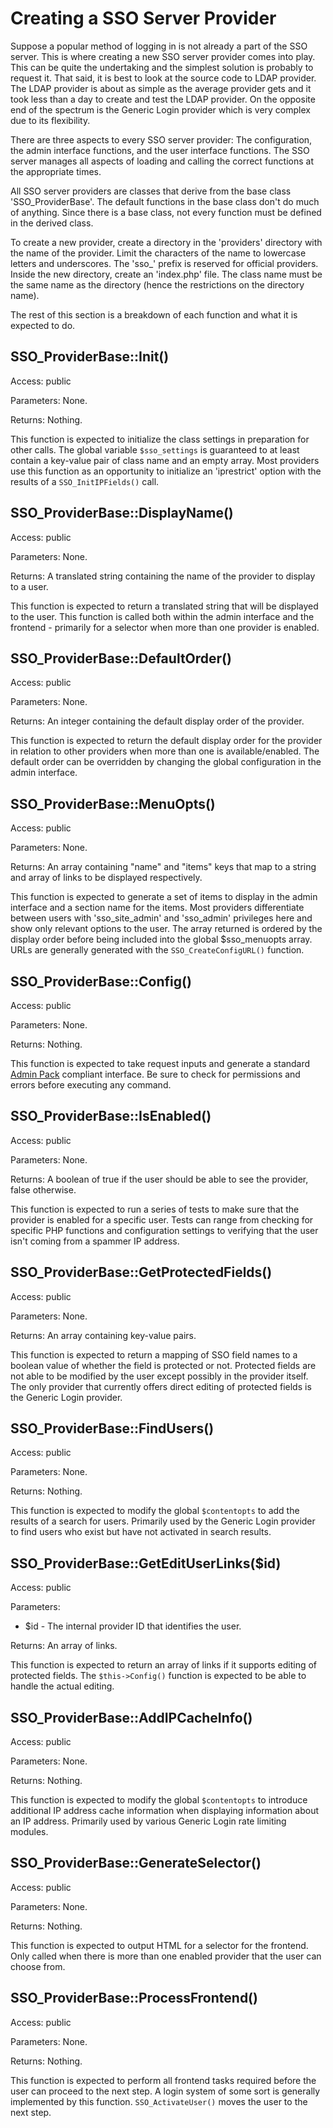 Creating a SSO Server Provider
==============================

Suppose a popular method of logging in is not already a part of the SSO server.  This is where creating a new SSO server provider comes into play.  This can be quite the undertaking and the simplest solution is probably to request it.  That said, it is best to look at the source code to LDAP provider.  The LDAP provider is about as simple as the average provider gets and it took less than a day to create and test the LDAP provider.  On the opposite end of the spectrum is the Generic Login provider which is very complex due to its flexibility.

There are three aspects to every SSO server provider:  The configuration, the admin interface functions, and the user interface functions.  The SSO server manages all aspects of loading and calling the correct functions at the appropriate times.

All SSO server providers are classes that derive from the base class 'SSO_ProviderBase'.  The default functions in the base class don't do much of anything.  Since there is a base class, not every function must be defined in the derived class.

To create a new provider, create a directory in the 'providers' directory with the name of the provider.  Limit the characters of the name to lowercase letters and underscores.  The 'sso_' prefix is reserved for official providers.  Inside the new directory, create an 'index.php' file.  The class name must be the same name as the directory (hence the restrictions on the directory name).

The rest of this section is a breakdown of each function and what it is expected to do.

SSO_ProviderBase::Init()
------------------------

Access:  public

Parameters:  None.

Returns:  Nothing.

This function is expected to initialize the class settings in preparation for other calls.  The global variable `$sso_settings` is guaranteed to at least contain a key-value pair of class name and an empty array.  Most providers use this function as an opportunity to initialize an 'iprestrict' option with the results of a `SSO_InitIPFields()` call.

SSO_ProviderBase::DisplayName()
-------------------------------

Access:  public

Parameters:  None.

Returns:  A translated string containing the name of the provider to display to a user.

This function is expected to return a translated string that will be displayed to the user.  This function is called both within the admin interface and the frontend - primarily for a selector when more than one provider is enabled.

SSO_ProviderBase::DefaultOrder()
--------------------------------

Access:  public

Parameters:  None.

Returns:  An integer containing the default display order of the provider.

This function is expected to return the default display order for the provider in relation to other providers when more than one is available/enabled.  The default order can be overridden by changing the global configuration in the admin interface.

SSO_ProviderBase::MenuOpts()
----------------------------

Access:  public

Parameters:  None.

Returns:  An array containing "name" and "items" keys that map to a string and array of links to be displayed respectively.

This function is expected to generate a set of items to display in the admin interface and a section name for the items.  Most providers differentiate between users with 'sso_site_admin' and 'sso_admin' privileges here and show only relevant options to the user.  The array returned is ordered by the display order before being included into the global $sso_menuopts array.  URLs are generally generated with the `SSO_CreateConfigURL()` function.

SSO_ProviderBase::Config()
--------------------------

Access:  public

Parameters:  None.

Returns:  Nothing.

This function is expected to take request inputs and generate a standard [Admin Pack](https://github.com/cubiclesoft/admin-pack) compliant interface.  Be sure to check for permissions and errors before executing any command.

SSO_ProviderBase::IsEnabled()
-----------------------------

Access:  public

Parameters:  None.

Returns:  A boolean of true if the user should be able to see the provider, false otherwise.

This function is expected to run a series of tests to make sure that the provider is enabled for a specific user.  Tests can range from checking for specific PHP functions and configuration settings to verifying that the user isn't coming from a spammer IP address.

SSO_ProviderBase::GetProtectedFields()
--------------------------------------

Access:  public

Parameters:  None.

Returns:  An array containing key-value pairs.

This function is expected to return a mapping of SSO field names to a boolean value of whether the field is protected or not.  Protected fields are not able to be modified by the user except possibly in the provider itself.  The only provider that currently offers direct editing of protected fields is the Generic Login provider.

SSO_ProviderBase::FindUsers()
-----------------------------

Access:  public

Parameters:  None.

Returns:  Nothing.

This function is expected to modify the global `$contentopts` to add the results of a search for users.  Primarily used by the Generic Login provider to find users who exist but have not activated in search results.

SSO_ProviderBase::GetEditUserLinks($id)
---------------------------------------

Access:  public

Parameters:

* $id - The internal provider ID that identifies the user.

Returns:  An array of links.

This function is expected to return an array of links if it supports editing of protected fields.  The `$this->Config()` function is expected to be able to handle the actual editing.

SSO_ProviderBase::AddIPCacheInfo()
----------------------------------

Access:  public

Parameters:  None.

Returns:  Nothing.

This function is expected to modify the global `$contentopts` to introduce additional IP address cache information when displaying information about an IP address.  Primarily used by various Generic Login rate limiting modules.

SSO_ProviderBase::GenerateSelector()
------------------------------------

Access:  public

Parameters:  None.

Returns:  Nothing.

This function is expected to output HTML for a selector for the frontend.  Only called when there is more than one enabled provider that the user can choose from.

SSO_ProviderBase::ProcessFrontend()
-----------------------------------

Access:  public

Parameters:  None.

Returns:  Nothing.

This function is expected to perform all frontend tasks required before the user can proceed to the next step.  A login system of some sort is generally implemented by this function.  `SSO_ActivateUser()` moves the user to the next step.

